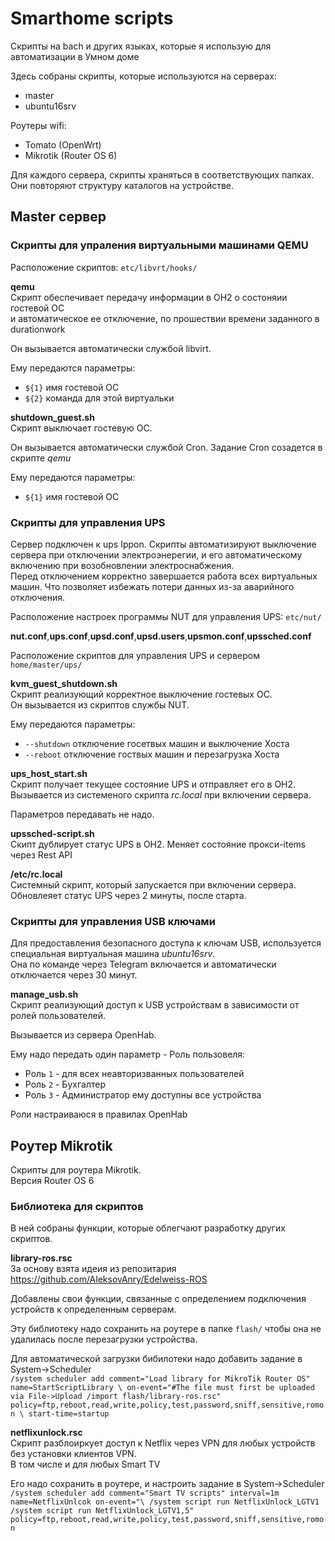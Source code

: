 # Smarthome scripts
Скрипты на bach и других языках, которые я использую для автоматизации в Умном доме 

Здесь собраны скрипты, которые используются на серверах:
- master
- ubuntu16srv

Роутеры wifi:
 - Tomato (OpenWrt)
 - Mikrotik (Router OS 6)

Для каждого сервера, скрипты храняться в соответствующих папках. 
Они повторяют структуру каталогов на устройстве.

## Master сервер
### Скрипты для упраления виртуальными машинами QEMU
Расположение скриптов:
`etc/libvrt/hooks/`

**qemu**<br/>
Скрипт обеспечивает передачу информации в OH2 о состоняии гостевой ОС<br/>
и автоматическое ее отключение, по прошествии времени заданного в durationwork

Он вызывается автоматически службой libvirt.

Ему передаются параметры:
* `${1}` имя гостевой ОС
* `${2}` команда для этой виртуальки    

**shutdown_guest.sh**<br/>
Скрипт выключает гостевую ОС.

Он вызывается автоматически службой Cron. Задание Cron созадется в скрипте *qemu*

Ему передаются параметры:                                                        
* `${1}` имя гостевой ОС    

### Скрипты для управления UPS
Сервер подключен к ups Ippon. Скрипты автоматизируют выключение сервера при отключении электроэнерегии, и его автоматическому включению при возобновлении электроснабжения.<br/>
Перед отключением корректно завершается работа всех виртуальных машин. Что позволяет избежать потери данных из-за аварийного отключения.

Расположение настроек программы NUT для управления UPS:
`etc/nut/`

**nut.conf**,**ups.conf**,**upsd.conf**,**upsd.users**,**upsmon.conf**,**upssched.conf**

Расположение скриптов для управления UPS и сервером
`home/master/ups/`

**kvm_guest_shutdown.sh**<br/>
Скрипт реализующий корректное выключение гостевых ОС.<br/>
Он вызывается из скриптов службы NUT.

Ему передаются параметры:
* `--shutdown` отключение госетвых машин и выключение Хоста
* `--reboot` отключение гоствых машин и перезагрузка Хоста

**ups_host_start.sh**<br/>
Скрипт получает текущее состояние UPS  и отправляет его в OH2.<br/>
Вызывается из системеного скрипта *rc.local* при включении сервера.

Параметров передавать не надо.

**upssched-script.sh**<br/>
Скипт дублирует статус UPS в OH2. Меняет состояние прокси-items через Rest API

**/etc/rc.local**<br/>
Системный скрипт, который запускается при включении сервера. 
Обновлеяет статус UPS через 2 минуты, после старта.

### Скрипты для управления USB ключами
Для предоставления безопасного доступа к ключам USB, используется специальная виртуальная машина *ubuntu16srv*.<br/>
Она по команде через Telegram включается и автоматически отключается через 30 минут.

**manage_usb.sh**<br/>
Скрипт реализующий доступ к USB устройствам в зависимости от ролей пользователей.<br/>

Вызывается из сервера OpenHab. 

Ему надо передать один параметр - Роль пользовеля:
* Роль `1` - для всех неавторизванных пользователей
* Роль `2` - Бухгалтер 
* Роль `3` - Администратор ему доступны все устройства

Роли настраиваюся в правилах OpenHab                           

## Роутер Mikrotik
Скрипты для роутера Mikrotik.<br/>
Версия Router OS 6

### Библиотека для скриптов
В ней собраны функции, которые облегчают разработку других скриптов.

**library-ros.rsc**<br/>
За основу взята идеия из репозитария<br/>
https://github.com/AleksovAnry/Edelweiss-ROS

Добавлены свои функции, связанные с определением подключения устройств к определенным серверам. 

Эту библиотеку надо сохранить на роутере в папке `flash/` чтобы она не удалилась после перезагрузки устройства.

Для автоматической загрузки бибилотеки надо добавить задание в System->Scheduler<br/>
`/system scheduler add comment="Load library for MikroTik Router OS" name=StartScriptLibrary \
    on-event="#The file must first be uploaded via File->Upload
    /import flash/library-ros.rsc"
    policy=ftp,reboot,read,write,policy,test,password,sniff,sensitive,romon \
    start-time=startup`

**netflixunlock.rsc**<br/>
Скрипт разблоиркует доступ к Netflix через VPN для любых устройств без установки клиентов VPN.<br/>
В том числе и для любых Smart TV

Его надо сохранить в роутере, и настроить задание в System->Scheduler<br/>
`/system scheduler add comment="Smart TV scripts" interval=1m name=NetflixUnlcok on-event="\
    /system script run NetflixUnlock_LGTV1
    /system script run NetflixUnlock_LGTV1,5"
    policy=ftp,reboot,read,write,policy,test,password,sniff,sensitive,romon`
    


